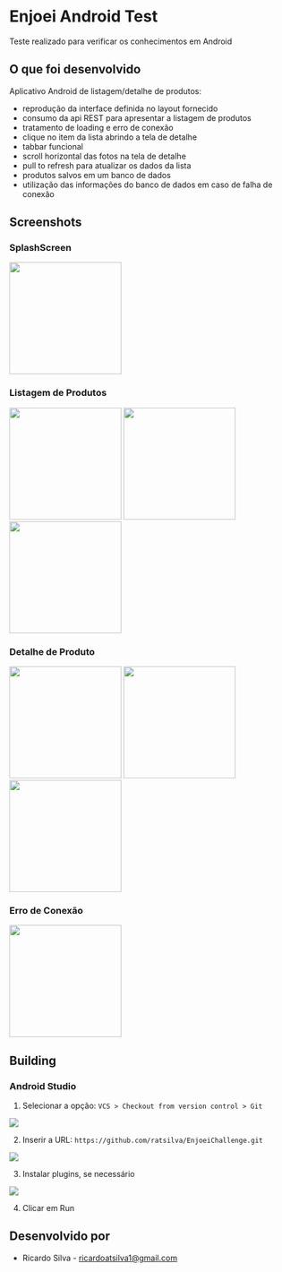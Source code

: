 # Enjoei Android Test

Teste realizado para verificar os conhecimentos em Android

## O que foi desenvolvido

Aplicativo Android de listagem/detalhe de produtos:

 * reprodução da interface definida no layout fornecido
 * consumo da api REST para apresentar a listagem de produtos
 * tratamento de loading e erro de conexão
 * clique no item da lista abrindo a tela de detalhe
 * tabbar funcional
 * scroll horizontal das fotos na tela de detalhe
 * pull to refresh para atualizar os dados da lista
 * produtos salvos em um banco de dados
 * utilização das informações do banco de dados em caso de falha de conexão

## Screenshots

### SplashScreen
<img src="screenshots/splash.png" width="200">


### Listagem de Produtos
<img src="screenshots/listagem1.png" width="200">  <img src="screenshots/listagem3.png" width="200">  <img src="screenshots/listagem2.png" width="200">

### Detalhe de Produto
<img src="screenshots/detalhe_foto1.png" width="200">  <img src="screenshots/detalhe_foto2.png" width="200">  <img src="screenshots/detalhe_foto3.png" width="200">

### Erro de Conexão
<img src="screenshots/erro_conexao.png" width="200">

## Building

### Android Studio

1. Selecionar a opção: `VCS > Checkout from version control > Git`

<img src="screenshots/android_git_1.png">

2. Inserir a URL: `https://github.com/ratsilva/EnjoeiChallenge.git`

<img src="screenshots/android_git_2.png">

3. Instalar plugins, se necessário

<img src="screenshots/android_git_3.png">

4. Clicar em Run

## Desenvolvido por

 * Ricardo Silva - <ricardoatsilva1@gmail.com>
